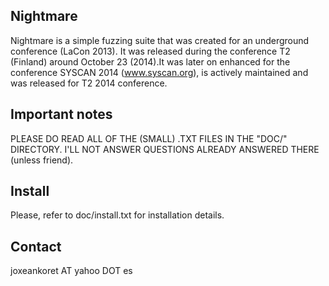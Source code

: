 Nightmare
---------

Nightmare is a simple fuzzing suite that was created for an underground
conference (LaCon 2013). It was released during the conference T2 (Finland)
around October 23 (2014).It was later on enhanced for the conference
SYSCAN 2014 (www.syscan.org), is actively maintained and was released for
T2 2014 conference.

Important notes
---------------

PLEASE DO READ ALL OF THE (SMALL) .TXT FILES IN THE "DOC/" DIRECTORY.
I'LL NOT ANSWER QUESTIONS ALREADY ANSWERED THERE (unless friend).

Install
-------

Please, refer to doc/install.txt for installation details.

Contact
-------

joxeankoret AT yahoo DOT es
